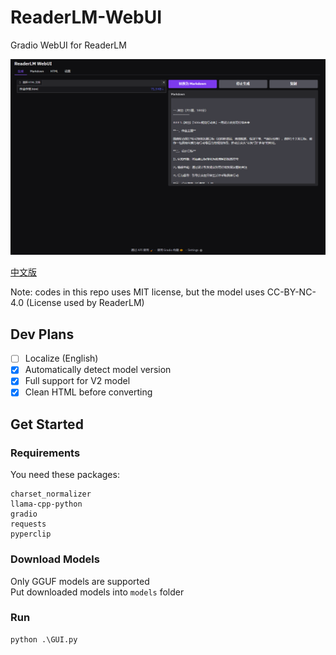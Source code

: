 # ReaderLM-WebUI

Gradio WebUI for ReaderLM

![img.png](img.png)

[中文版](README.md)

Note: codes in this repo uses MIT license, but the model uses CC-BY-NC-4.0 (License used by ReaderLM)

## Dev Plans

- [ ] Localize (English)
- [x] Automatically detect model version
- [x] Full support for V2 model
- [x] Clean HTML before converting

## Get Started

### Requirements

You need these packages:

```text
charset_normalizer
llama-cpp-python
gradio
requests
pyperclip
```

### Download Models

Only GGUF models are supported  
Put downloaded models into `models` folder

### Run

```commandline
python .\GUI.py
```
